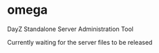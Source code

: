# omega
DayZ Standalone Server Administration Tool

Currently waiting for the server files to be released
